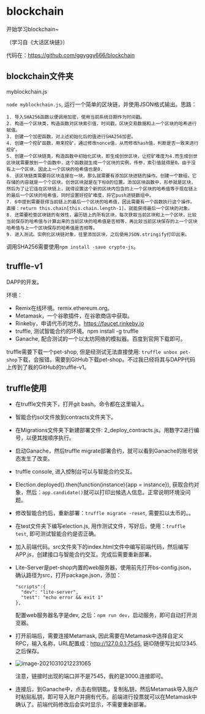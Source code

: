 # blockchain

开始学习blockchain~

（学习自《大话区块链》）

代码在：https://github.com/ggyggy666/blockchain

## blockchain文件夹

myblockchain.js

`node myblockchain.js`, 运行一个简单的区块链，并使用JSON格式输出。思路：

```
1. 导入SHA256函数以便调用加密，使用当前系统日期作为时间戳。
2. 构造一个区块类，构造函数对区块索引值，时间戳，区块交易数据和上一个区块的哈希进行赋值。
3. 创建一个加密函数，对上述初始化后的值进行SHA256加密。
4. 创建一个挖矿函数，用来挖矿，通过修改nonce值，从而修改hash值，判断是否一致来进行挖矿。
5. 创建一个区块链类，构造函数中初始化区块，即生成创世区块，让挖矿难度为4.而生成创世区块就需要放到一个函数中，这个函数就生成一个区块的实例，传参，索引值就得是0。由于没有上一个区块，因此上一个区块的哈希值也是0.
6. 该区块链类需要将区块连接在一块，那么就需要有添加区块进链的操作。创建一个数组，它存储的内容就是一个个区块。创世区块就是在下标0的位置。添加区块函数中，形参就是区块，然后为了让它连在区块链上，就得设置这个新的区块内包含的上一个区块的哈希值等于现在链上的最后一个区块的哈希值，同时设置好挖矿难度，将它push进链数组中。
7. 6中提到需要获得当前链上的最后一个区块的哈希值，因此需要有一个函数执行这个操作。直接：return this.chain[this.chain.length-1]。就能获得最后一个区块的对象。
8. 还需要检查区块链的有效性，遍历链上的所有区块，每次获取当前区块和上一个区块，比较当前保存的哈希值与计算出来的当前区块的哈希值是否相等，再比较当前区块保存的上一个区块哈希值与上一个区块保存的哈希值是否相等。
9. 进入测试。实例化区块链对象，往里添加区块，之后使用JSON.stringify打印出来。
```

调用SHA256需要使用`npm install -save crypto-js`。

## truffle-v1

DAPP的开发。

环境：

- Remix在线环境。remix.ethereum.org。
- Metamask，一个谷歌插件，在谷歌商店中获取。
- Rinkeby，申请代币的地方。https://faucet.rinkeby.io
- truffle, 测试智能合约的环境。npm install -g truffle
- Ganache, 配合测试的一个以太坊网络的模拟器。百度到官网下载即可。

truffle需要下载一个pet-shop, 但是经测试无法直接使用: `truffle unbox pet-shop`下载，会报错。需要到GitHub下载pet-shop。不过我已经将其与DAPP代码上传到了我的GitHub的truffle-v1。

## truffle使用

- 在truffle文件夹下，打开git bash。命令都在这里输入。

- 智能合约sol文件放到contracts文件夹下。

- 在Migrations文件夹下新建部署文件: 2_deploy_contracts.js。用数字2进行编号，以便其按顺序执行。

- 启动Ganache，然后truffle migrate部署合约，就可以看到Ganache的账号状态发生了改变。

- truffle console, 进入控制台可以与智能合约交互。

- Election.deployed().then(function(instance){app = instance}), 获取合约对象，然后：`app.candidate()`就可以打印出候选人信息。正常说明环境没问题。

- 修改智能合约后，重新部署：`truffle migrate -reset`, 需要扣以太币的。。

- 在test文件夹下编写election.js, 用作测试文件，写好后，使用：`truffle test`, 即可测试智能合约是否正确。

- 加入前端代码。src文件夹下的index.html文件中编写前端代码，然后编写APP.js，创建接口与智能合约交互。完成后需要重新部署。

- Lite-Server是pet-shop内置的web服务器，使用前先打开bs-config.json，确认路径为src，打开package.json，添加：

  ```
  "scripts":{
  	"dev": "lite-server",
  	"test": "echo error && exit 1"
  },
  ```

  配置web服务器名字是dev, 之后：`npm run dev`，启动服务，即可自动打开浏览器。

- 打开前端后，需要连接Metamask, 因此需要在Metamask中选择自定义RPC，输入名称，URL配置成：http://127.0.0.1:7545, 链ID随便写比如12345. 之后保存。

- ![image-20210310212231065](C:\Users\29924\AppData\Roaming\Typora\typora-user-images\image-20210310212231065.png)

  注意，链接时出现的端口并不是7545，我的是3000.连接即可。

- 连接后，到Ganache中，点击右侧钥匙，复制私钥，然后Metamask导入账户时粘贴私钥，即可导入账户并拥有代币。前端进行投票就可以在Metamask中确认了。前端代码修改后会实时显示，不需要重新部署。
